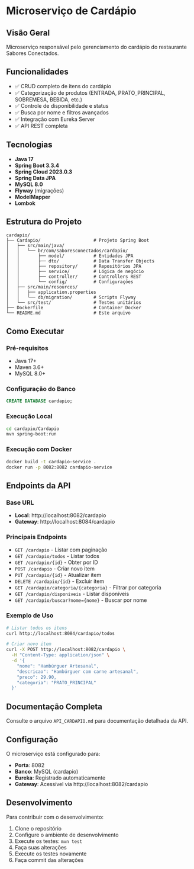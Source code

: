 # Microserviço de Cardápio

## Visão Geral
Microserviço responsável pelo gerenciamento do cardápio do restaurante Sabores Conectados.

## Funcionalidades
- ✅ CRUD completo de itens do cardápio
- ✅ Categorização de produtos (ENTRADA, PRATO_PRINCIPAL, SOBREMESA, BEBIDA, etc.)
- ✅ Controle de disponibilidade e status
- ✅ Busca por nome e filtros avançados
- ✅ Integração com Eureka Server
- ✅ API REST completa

## Tecnologias
- **Java 17**
- **Spring Boot 3.3.4**
- **Spring Cloud 2023.0.3**
- **Spring Data JPA**
- **MySQL 8.0**
- **Flyway** (migrações)
- **ModelMapper**
- **Lombok**

## Estrutura do Projeto
```
cardapio/
├── Cardapio/                    # Projeto Spring Boot
│   ├── src/main/java/
│   │   └── br/com/saboresconectados/cardapio/
│   │       ├── model/           # Entidades JPA
│   │       ├── dto/             # Data Transfer Objects
│   │       ├── repository/      # Repositórios JPA
│   │       ├── service/         # Lógica de negócio
│   │       ├── controller/      # Controllers REST
│   │       └── config/          # Configurações
│   ├── src/main/resources/
│   │   ├── application.properties
│   │   └── db/migration/        # Scripts Flyway
│   └── src/test/                # Testes unitários
├── Dockerfile                   # Container Docker
└── README.md                    # Este arquivo
```

## Como Executar

### Pré-requisitos
- Java 17+
- Maven 3.6+
- MySQL 8.0+

### Configuração do Banco
```sql
CREATE DATABASE cardapio;
```

### Execução Local
```bash
cd cardapio/Cardapio
mvn spring-boot:run
```

### Execução com Docker
```bash
docker build -t cardapio-service .
docker run -p 8082:8082 cardapio-service
```

## Endpoints da API

### Base URL
- **Local**: http://localhost:8082/cardapio
- **Gateway**: http://localhost:8084/cardapio

### Principais Endpoints
- `GET /cardapio` - Listar com paginação
- `GET /cardapio/todos` - Listar todos
- `GET /cardapio/{id}` - Obter por ID
- `POST /cardapio` - Criar novo item
- `PUT /cardapio/{id}` - Atualizar item
- `DELETE /cardapio/{id}` - Excluir item
- `GET /cardapio/categoria/{categoria}` - Filtrar por categoria
- `GET /cardapio/disponiveis` - Listar disponíveis
- `GET /cardapio/buscar?nome={nome}` - Buscar por nome

### Exemplo de Uso
```bash
# Listar todos os itens
curl http://localhost:8084/cardapio/todos

# Criar novo item
curl -X POST http://localhost:8082/cardapio \
  -H "Content-Type: application/json" \
  -d '{
    "nome": "Hambúrguer Artesanal",
    "descricao": "Hambúrguer com carne artesanal",
    "preco": 29.90,
    "categoria": "PRATO_PRINCIPAL"
  }'
```

## Documentação Completa
Consulte o arquivo `API_CARDAPIO.md` para documentação detalhada da API.

## Configuração
O microserviço está configurado para:
- **Porta**: 8082
- **Banco**: MySQL (cardapio)
- **Eureka**: Registrado automaticamente
- **Gateway**: Acessível via http://localhost:8082/cardapio

## Desenvolvimento
Para contribuir com o desenvolvimento:
1. Clone o repositório
2. Configure o ambiente de desenvolvimento
3. Execute os testes: `mvn test`
4. Faça suas alterações
5. Execute os testes novamente
6. Faça commit das alterações
